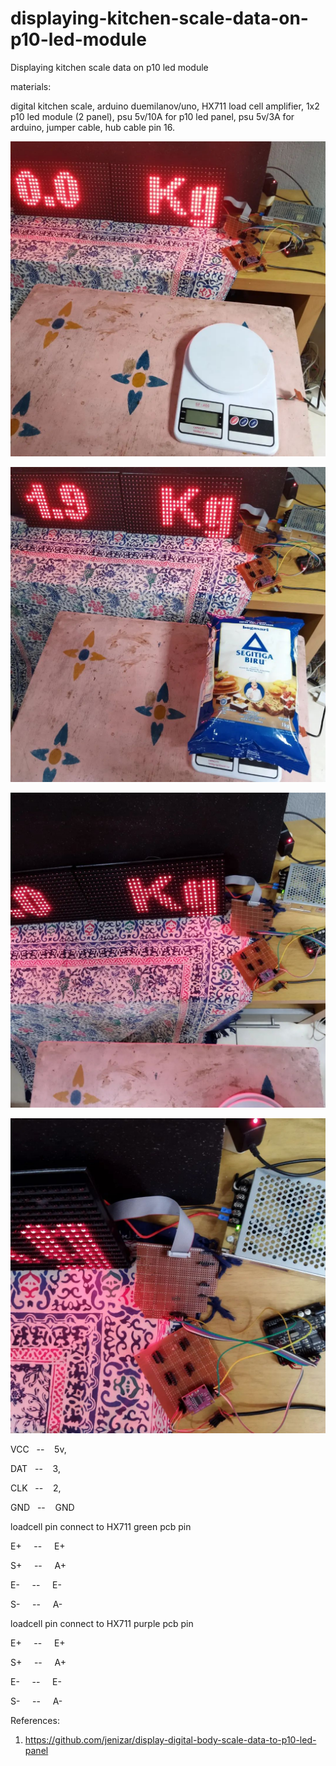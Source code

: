 # displaying-kitchen-scale-data-on-p10-led-module
Displaying kitchen scale data on p10 led module

materials:

digital kitchen scale, arduino duemilanov/uno, HX711 load cell amplifier, 1x2 p10 led module (2 panel), psu 5v/10A for p10 led panel, psu 5v/3A for arduino, jumper cable, hub cable pin 16.

![alt text](https://github.com/jenizar/displaying-kitchen-scale-data-on-p10-led-module/blob/main/Screenshot/p10_1.jpg)

![alt text](https://github.com/jenizar/displaying-kitchen-scale-data-on-p10-led-module/blob/main/Screenshot/p10_2.jpg)

![alt text](https://github.com/jenizar/displaying-kitchen-scale-data-on-p10-led-module/blob/main/Screenshot/p10_3.jpg)

![alt text](https://github.com/jenizar/displaying-kitchen-scale-data-on-p10-led-module/blob/main/Screenshot/p10_4.jpg)

VCC&nbsp;&nbsp; -- &nbsp;&nbsp;&nbsp;5v, 

DAT&nbsp;&nbsp; -- &nbsp;&nbsp;&nbsp;3, 

CLK&nbsp;&nbsp; -- &nbsp;&nbsp;&nbsp;2, 

GND&nbsp;&nbsp; -- &nbsp;&nbsp;&nbsp;GND


loadcell pin connect to  HX711 green pcb pin 

E+ &nbsp;&nbsp;&nbsp; --  &nbsp;&nbsp;&nbsp;&nbsp;E+

S+ &nbsp;&nbsp;&nbsp; --  &nbsp;&nbsp;&nbsp;&nbsp;A+

E- &nbsp;&nbsp;&nbsp; --  &nbsp;&nbsp;&nbsp;&nbsp;E-

S- &nbsp;&nbsp;&nbsp; --  &nbsp;&nbsp;&nbsp;&nbsp;A-

loadcell pin connect to  HX711 purple pcb pin 

E+ &nbsp;&nbsp;&nbsp; --  &nbsp;&nbsp;&nbsp;&nbsp;E+

S+ &nbsp;&nbsp;&nbsp; --  &nbsp;&nbsp;&nbsp;&nbsp;A+

E- &nbsp;&nbsp;&nbsp; --  &nbsp;&nbsp;&nbsp;&nbsp;E-

S- &nbsp;&nbsp;&nbsp; --  &nbsp;&nbsp;&nbsp;&nbsp;A-

References:

1. https://github.com/jenizar/display-digital-body-scale-data-to-p10-led-panel

